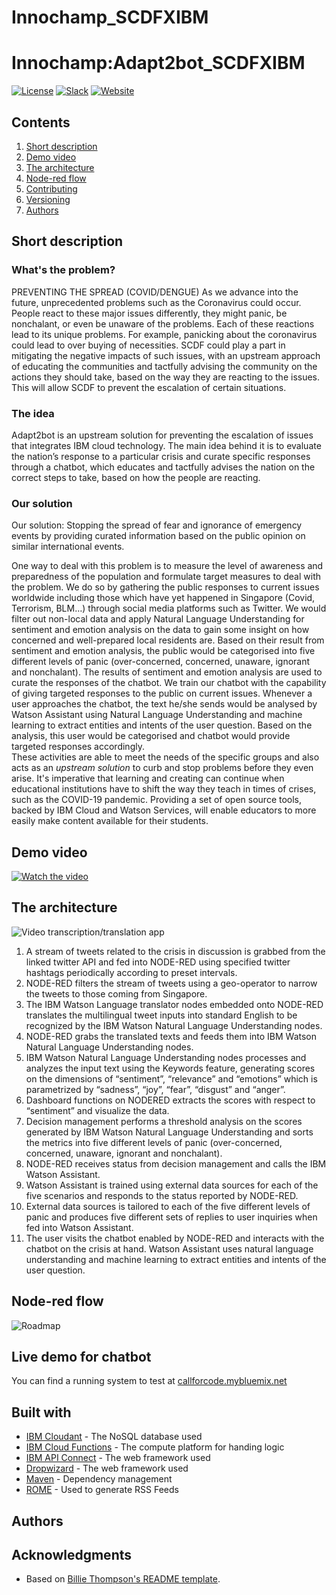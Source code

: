 # Innochamp_SCDFXIBM

# Innochamp:Adapt2bot_SCDFXIBM

[![License](https://img.shields.io/badge/License-Apache2-blue.svg)](https://www.apache.org/licenses/LICENSE-2.0) [![Slack](https://img.shields.io/badge/Join-Slack-blue)](https://callforcode.org/slack) [![Website](https://img.shields.io/badge/View-Website-blue)](https://code-and-response.github.io/Project-Sample/)


## Contents

1. [Short description](#short-description)
1. [Demo video](#demo-video)
1. [The architecture](#the-architecture)
1. [Node-red flow](#node-red-flow)
1. [Contributing](#contributing)
1. [Versioning](#versioning)
1. [Authors](#authors)

## Short description

### What's the problem?
PREVENTING THE SPREAD (COVID/DENGUE)
As we advance into the future, unprecedented problems such as the Coronavirus could occur. People react to these major issues differently, they might panic, be nonchalant, or even be unaware of the problems. Each of these reactions lead to its unique problems. For example, panicking about the coronavirus could lead to over buying of necessities. SCDF could play a part in mitigating the negative impacts of such issues, with an upstream approach of educating the communities and tactfully advising the community on the actions they should take, based on the way they are reacting to the issues. This will allow SCDF to prevent the escalation of certain situations.


### The idea
Adapt2bot is an upstream solution for preventing the escalation of issues that integrates IBM cloud technology. The main idea behind it is to evaluate the nation’s response to a particular crisis and curate specific responses through a chatbot, which educates and tactfully advises the nation on the correct steps to take, based on how the people are reacting.


### Our solution

Our solution: Stopping the spread of fear and ignorance of emergency events by providing curated information based on the public opinion on similar international events. 

One way to deal with this problem is to measure the level of awareness and preparedness of the population and formulate target measures to deal with the problem. We do so by gathering the public responses to current issues worldwide including those which have yet happened in Singapore (Covid, Terrorism, BLM…) through social media platforms such as Twitter. We would filter out non-local data and apply Natural Language Understanding for sentiment and emotion analysis on the data to gain some insight on how concerned and well-prepared local residents are. Based on their result from sentiment and emotion analysis, the public would be categorised into five different levels of panic (over-concerned, concerned, unaware, ignorant and nonchalant). 
The results of sentiment and emotion analysis are used to curate the responses of the chatbot. We train our chatbot with the capability of giving targeted responses to the public on current issues. Whenever a user approaches the chatbot, the text he/she sends would be analysed by Watson Assistant using Natural Language Understanding and machine learning to extract entities and intents of the user question. Based on the analysis, this user would be categorised and chatbot would provide targeted responses accordingly.  
These activities are able to meet the needs of the specific groups and also acts as an *upstream solution* to curb and stop problems before they even arise.
It's imperative that learning and creating can continue when educational institutions have to shift the way they teach in times of crises, such as the COVID-19 pandemic. Providing a set of open source tools, backed by IBM Cloud and Watson Services, will enable educators to more easily make content available for their students.

## Demo video

[![Watch the video](https://github.com/Code-and-Response/Liquid-Prep/blob/master/images/IBM-interview-video-image.png)](https://youtu.be/vOgCOoy_Bx0)

## The architecture

![Video transcription/translation app](https://developer.ibm.com/developer/tutorials/cfc-starter-kit-speech-to-text-app-example/images/cfc-covid19-remote-education-diagram-2.png)

1. A stream of tweets related to the crisis in discussion is grabbed from the linked twitter API and fed into NODE-RED using specified twitter hashtags periodically according to preset intervals.
2. NODE-RED filters the stream of tweets using a geo-operator to narrow the tweets to those coming from Singapore.
3. The IBM Watson Language translator nodes embedded onto NODE-RED translates the multilingual tweet inputs into standard English to be recognized by the IBM Watson Natural Language Understanding nodes.
4. NODE-RED grabs the translated texts and feeds them into IBM Watson Natural Language Understanding nodes.
5. IBM Watson Natural Language Understanding nodes processes and analyzes the input text using the Keywords feature, generating scores on the dimensions of “sentiment”, “relevance” and “emotions” which is parametrized by “sadness”, “joy”, “fear”, “disgust” and “anger”.
6. Dashboard functions on NODERED extracts the scores with respect to “sentiment” and visualize the data.
7. Decision management performs a threshold analysis on the scores generated by IBM Watson Natural Language Understanding and sorts the metrics into five different levels of panic (over-concerned, concerned, unaware, ignorant and nonchalant).
8. NODE-RED receives status from decision management and calls the IBM Watson Assistant.
9. Watson Assistant is trained using external data sources for each of the five scenarios and responds to the status reported by NODE-RED.
10. External data sources is tailored to each of the five different levels of panic and produces five different sets of replies to user inquiries when fed into Watson Assistant.
11. The user visits the chatbot enabled by NODE-RED and interacts with the chatbot on the crisis at hand. 
Watson Assistant uses natural language understanding and machine learning to extract entities and intents of the user question.


## Node-red flow

![Roadmap](roadmap.jpg)

## Live demo for chatbot

You can find a running system to test at [callforcode.mybluemix.net](http://callforcode.mybluemix.net/)

## Built with

* [IBM Cloudant](https://cloud.ibm.com/catalog?search=cloudant#search_results) - The NoSQL database used
* [IBM Cloud Functions](https://cloud.ibm.com/catalog?search=cloud%20functions#search_results) - The compute platform for handing logic
* [IBM API Connect](https://cloud.ibm.com/catalog?search=api%20connect#search_results) - The web framework used
* [Dropwizard](http://www.dropwizard.io/1.0.2/docs/) - The web framework used
* [Maven](https://maven.apache.org/) - Dependency management
* [ROME](https://rometools.github.io/rome/) - Used to generate RSS Feeds


## Authors


## Acknowledgments

* Based on [Billie Thompson's README template](https://gist.github.com/PurpleBooth/109311bb0361f32d87a2).
